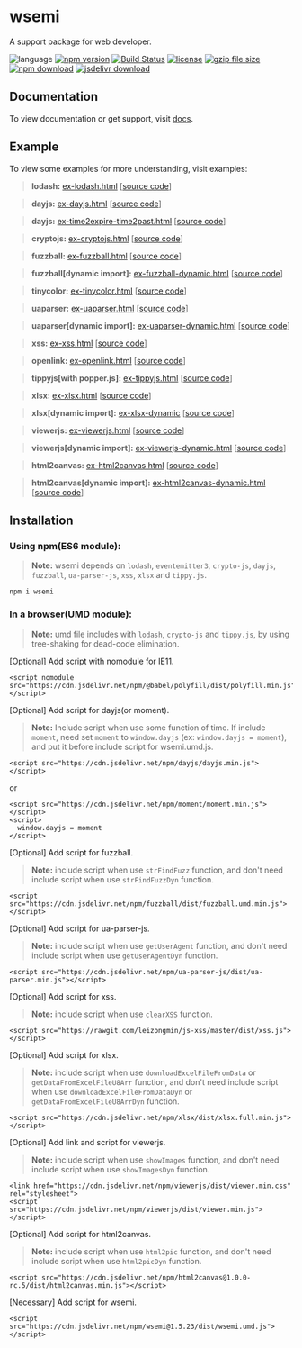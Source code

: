 # wsemi
A support package for web developer.

![language](https://img.shields.io/badge/language-JavaScript-orange.svg) 
[![npm version](http://img.shields.io/npm/v/wsemi.svg?style=flat)](https://npmjs.org/package/wsemi) 
[![Build Status](https://travis-ci.org/yuda-lyu/wsemi.svg?branch=master)](https://travis-ci.org/yuda-lyu/wsemi) 
[![license](https://img.shields.io/npm/l/wsemi.svg?style=flat)](https://npmjs.org/package/wsemi) 
[![gzip file size](http://img.badgesize.io/yuda-lyu/wsemi/master/dist/wsemi.umd.js.svg?compression=gzip)](https://github.com/yuda-lyu/wsemi)
[![npm download](https://img.shields.io/npm/dt/wsemi.svg)](https://npmjs.org/package/wsemi) 
[![jsdelivr download](https://img.shields.io/jsdelivr/npm/hm/wsemi.svg)](https://www.jsdelivr.com/package/npm/wsemi)

## Documentation
To view documentation or get support, visit [docs](https://yuda-lyu.github.io/wsemi/wsemi.html).

## Example
To view some examples for more understanding, visit examples:
> **lodash:** [ex-lodash.html](https://yuda-lyu.github.io/wsemi/examples/ex-lodash.html) [[source code](https://github.com/yuda-lyu/wsemi/blob/master/docs/examples/ex-lodash.html)]

> **dayjs:** [ex-dayjs.html](https://yuda-lyu.github.io/wsemi/examples/ex-dayjs.html) [[source code](https://github.com/yuda-lyu/wsemi/blob/master/docs/examples/ex-dayjs.html)]

> **dayjs:** [ex-time2expire-time2past.html](https://yuda-lyu.github.io/wsemi/examples/ex-time2expire-time2past.html) [[source code](https://github.com/yuda-lyu/wsemi/blob/master/docs/examples/ex-time2expire-time2past.html)]

> **cryptojs:** [ex-cryptojs.html](https://yuda-lyu.github.io/wsemi/examples/ex-cryptojs.html) [[source code](https://github.com/yuda-lyu/wsemi/blob/master/docs/examples/ex-cryptojs.html)]

> **fuzzball:** [ex-fuzzball.html](https://yuda-lyu.github.io/wsemi/examples/ex-fuzzball.html) [[source code](https://github.com/yuda-lyu/wsemi/blob/master/docs/examples/ex-fuzzball.html)]

> **fuzzball[dynamic import]:** [ex-fuzzball-dynamic.html](https://yuda-lyu.github.io/wsemi/examples/ex-fuzzball-dynamic.html) [[source code](https://github.com/yuda-lyu/wsemi/blob/master/docs/examples/ex-fuzzball-dynamic.html)]

> **tinycolor:** [ex-tinycolor.html](https://yuda-lyu.github.io/wsemi/examples/ex-tinycolor.html) [[source code](https://github.com/yuda-lyu/wsemi/blob/master/docs/examples/ex-tinycolor.html)]

> **uaparser:** [ex-uaparser.html](https://yuda-lyu.github.io/wsemi/examples/ex-uaparser.html) [[source code](https://github.com/yuda-lyu/wsemi/blob/master/docs/examples/ex-uaparser.html)]

> **uaparser[dynamic import]:** [ex-uaparser-dynamic.html](https://yuda-lyu.github.io/wsemi/examples/ex-uaparser-dynamic.html) [[source code](https://github.com/yuda-lyu/wsemi/blob/master/docs/examples/ex-uaparser-dynamic.html)]

> **xss:** [ex-xss.html](https://yuda-lyu.github.io/wsemi/examples/ex-xss.html) [[source code](https://github.com/yuda-lyu/wsemi/blob/master/docs/examples/ex-xss.html)]

> **openlink:** [ex-openlink.html](https://yuda-lyu.github.io/wsemi/examples/ex-openlink.html) [[source code](https://github.com/yuda-lyu/wsemi/blob/master/docs/examples/ex-openlink.html)]

> **tippyjs[with popper.js]:** [ex-tippyjs.html](https://yuda-lyu.github.io/wsemi/examples/ex-tippyjs.html) [[source code](https://github.com/yuda-lyu/wsemi/blob/master/docs/examples/ex-tippyjs.html)]

> **xlsx:** [ex-xlsx.html](https://yuda-lyu.github.io/wsemi/examples/ex-xlsx.html) [[source code](https://github.com/yuda-lyu/wsemi/blob/master/docs/examples/ex-xlsx.html)]

> **xlsx[dynamic import]:** [ex-xlsx-dynamic](https://yuda-lyu.github.io/wsemi/examples/ex-xlsx-dynamic) [[source code](https://github.com/yuda-lyu/wsemi/blob/master/docs/examples/ex-xlsx-dynamic)]

> **viewerjs:** [ex-viewerjs.html](https://yuda-lyu.github.io/wsemi/examples/ex-viewerjs.html) [[source code](https://github.com/yuda-lyu/wsemi/blob/master/docs/examples/ex-viewerjs.html)]

> **viewerjs[dynamic import]:** [ex-viewerjs-dynamic.html](https://yuda-lyu.github.io/wsemi/examples/ex-viewerjs-dynamic.html) [[source code](https://github.com/yuda-lyu/wsemi/blob/master/docs/examples/ex-viewerjs-dynamic.html)]

> **html2canvas:** [ex-html2canvas.html](https://yuda-lyu.github.io/wsemi/examples/ex-html2canvas.html) [[source code](https://github.com/yuda-lyu/wsemi/blob/master/docs/examples/ex-html2canvas.html)]

> **html2canvas[dynamic import]:** [ex-html2canvas-dynamic.html](https://yuda-lyu.github.io/wsemi/examples/ex-html2canvas-dynamic.html) [[source code](https://github.com/yuda-lyu/wsemi/blob/master/docs/examples/ex-html2canvas-dynamic.html)]

## Installation
### Using npm(ES6 module):
> **Note:** wsemi depends on `lodash`, `eventemitter3`, `crypto-js`, `dayjs`, `fuzzball`, `ua-parser-js`, `xss`, `xlsx` and `tippy.js`.
```alias
npm i wsemi
```

### In a browser(UMD module):
> **Note:** umd file includes with `lodash`, `crypto-js` and `tippy.js`, by using tree-shaking for dead-code elimination.

[Optional] Add script with nomodule for IE11.
```alias
<script nomodule src="https://cdn.jsdelivr.net/npm/@babel/polyfill/dist/polyfill.min.js"></script>
```
[Optional] Add script for dayjs(or moment).
> **Note:** Include script when use some function of time. If include `moment`, need set `moment` to `window.dayjs` (ex: `window.dayjs = moment`), and put it before include script for wsemi.umd.js.
```alias
<script src="https://cdn.jsdelivr.net/npm/dayjs/dayjs.min.js"></script>
```
or
```alias
<script src="https://cdn.jsdelivr.net/npm/moment/moment.min.js"></script>
<script>
  window.dayjs = moment
</script>
```
[Optional] Add script for fuzzball.
> **Note:** include script when use `strFindFuzz` function, and don't need include script when use `strFindFuzzDyn` function.
```alias
<script src="https://cdn.jsdelivr.net/npm/fuzzball/dist/fuzzball.umd.min.js"></script>
```
[Optional] Add script for ua-parser-js.
> **Note:** include script when use `getUserAgent` function, and don't need include script when use `getUserAgentDyn` function.
```alias
<script src="https://cdn.jsdelivr.net/npm/ua-parser-js/dist/ua-parser.min.js"></script>
```
[Optional] Add script for xss.
> **Note:** include script when use `clearXSS` function.
```alias
<script src="https://rawgit.com/leizongmin/js-xss/master/dist/xss.js"></script>
```
[Optional] Add script for xlsx.
> **Note:** include script when use `downloadExcelFileFromData` or `getDataFromExcelFileU8Arr` function, and don't need include script when use `downloadExcelFileFromDataDyn` or `getDataFromExcelFileU8ArrDyn` function.
```alias
<script src="https://cdn.jsdelivr.net/npm/xlsx/dist/xlsx.full.min.js"></script>
```
[Optional] Add link and script for viewerjs.
> **Note:** include script when use `showImages` function, and don't need include script when use `showImagesDyn` function.
```alias
<link href="https://cdn.jsdelivr.net/npm/viewerjs/dist/viewer.min.css" rel="stylesheet">
<script src="https://cdn.jsdelivr.net/npm/viewerjs/dist/viewer.min.js"></script>
```
[Optional] Add script for html2canvas.
> **Note:** include script when use `html2pic` function, and don't need include script when use `html2picDyn` function.
```alias
<script src="https://cdn.jsdelivr.net/npm/html2canvas@1.0.0-rc.5/dist/html2canvas.min.js"></script>
```
[Necessary] Add script for wsemi.
```alias
<script src="https://cdn.jsdelivr.net/npm/wsemi@1.5.23/dist/wsemi.umd.js"></script>
```
